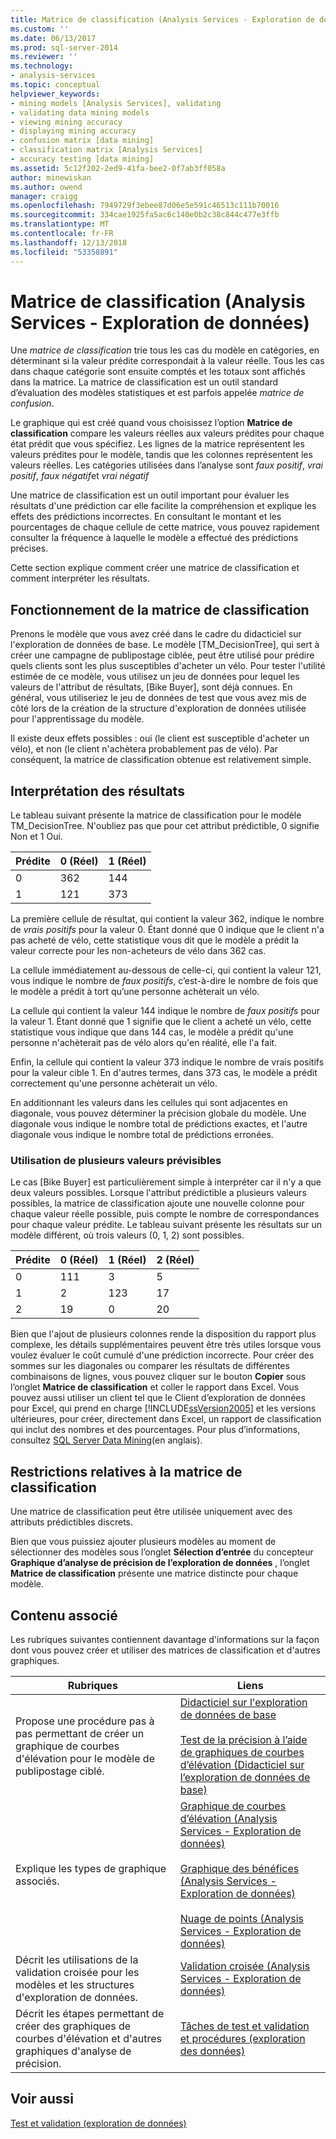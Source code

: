 ```yaml
---
title: Matrice de classification (Analysis Services - Exploration de données) | Microsoft Docs
ms.custom: ''
ms.date: 06/13/2017
ms.prod: sql-server-2014
ms.reviewer: ''
ms.technology:
- analysis-services
ms.topic: conceptual
helpviewer_keywords:
- mining models [Analysis Services], validating
- validating data mining models
- viewing mining accuracy
- displaying mining accuracy
- confusion matrix [data mining]
- classification matrix [Analysis Services]
- accuracy testing [data mining]
ms.assetid: 5c12f202-2ed9-41fa-bee2-0f7ab3ff058a
author: minewiskan
ms.author: owend
manager: craigg
ms.openlocfilehash: 7949729f3ebee87d06e5e591c46513c111b70016
ms.sourcegitcommit: 334cae1925fa5ac6c140e0b2c38c844c477e3ffb
ms.translationtype: MT
ms.contentlocale: fr-FR
ms.lasthandoff: 12/13/2018
ms.locfileid: "53358891"
---
```

# <a name="classification-matrix-analysis-services---data-mining"></a>Matrice de classification (Analysis Services - Exploration de données)
  Une *matrice de classification* trie tous les cas du modèle en catégories, en déterminant si la valeur prédite correspondait à la valeur réelle. Tous les cas dans chaque catégorie sont ensuite comptés et les totaux sont affichés dans la matrice. La matrice de classification est un outil standard d’évaluation des modèles statistiques et est parfois appelée *matrice de confusion*.  
  
 Le graphique qui est créé quand vous choisissez l’option **Matrice de classification** compare les valeurs réelles aux valeurs prédites pour chaque état prédit que vous spécifiez. Les lignes de la matrice représentent les valeurs prédites pour le modèle, tandis que les colonnes représentent les valeurs réelles. Les catégories utilisées dans l’analyse sont *faux positif*, *vrai positif*, *faux négatif*et *vrai négatif*  
  
 Une matrice de classification est un outil important pour évaluer les résultats d'une prédiction car elle facilite la compréhension et explique les effets des prédictions incorrectes. En consultant le montant et les pourcentages de chaque cellule de cette matrice, vous pouvez rapidement consulter la fréquence à laquelle le modèle a effectué des prédictions précises.  
  
 Cette section explique comment créer une matrice de classification et comment interpréter les résultats.  
  
## <a name="understanding-the-classification-matrix"></a>Fonctionnement de la matrice de classification  
 Prenons le modèle que vous avez créé dans le cadre du didacticiel sur l'exploration de données de base. Le modèle [TM_DecisionTree], qui sert à créer une campagne de publipostage ciblée, peut être utilisé pour prédire quels clients sont les plus susceptibles d'acheter un vélo. Pour tester l'utilité estimée de ce modèle, vous utilisez un jeu de données pour lequel les valeurs de l'attribut de résultats, [Bike Buyer], sont déjà connues. En général, vous utiliseriez le jeu de données de test que vous avez mis de côté lors de la création de la structure d'exploration de données utilisée pour l'apprentissage du modèle.  
  
 Il existe deux effets possibles : oui (le client est susceptible d'acheter un vélo), et non (le client n'achètera probablement pas de vélo). Par conséquent, la matrice de classification obtenue est relativement simple.  
  
## <a name="interpreting-the-results"></a>Interprétation des résultats  
 Le tableau suivant présente la matrice de classification pour le modèle TM_DecisionTree. N'oubliez pas que pour cet attribut prédictible, 0 signifie Non et 1 Oui.  
  
|Prédite|0 (Réel)|1 (Réel)|  
|---------------|------------------|------------------|  
|0|362|144|  
|1|121|373|  
  
 La première cellule de résultat, qui contient la valeur 362, indique le nombre de *vrais positifs* pour la valeur 0. Étant donné que 0 indique que le client n'a pas acheté de vélo, cette statistique vous dit que le modèle a prédit la valeur correcte pour les non-acheteurs de vélo dans 362 cas.  
  
 La cellule immédiatement au-dessous de celle-ci, qui contient la valeur 121, vous indique le nombre de *faux positifs*, c’est-à-dire le nombre de fois que le modèle a prédit à tort qu’une personne achèterait un vélo.  
  
 La cellule qui contient la valeur 144 indique le nombre de *faux positifs* pour la valeur 1. Étant donné que 1 signifie que le client a acheté un vélo, cette statistique vous indique que dans 144 cas, le modèle a prédit qu'une personne n'achèterait pas de vélo alors qu'en réalité, elle l'a fait.  
  
 Enfin, la cellule qui contient la valeur 373 indique le nombre de vrais positifs pour la valeur cible 1. En d'autres termes, dans 373 cas, le modèle a prédit correctement qu'une personne achèterait un vélo.  
  
 En additionnant les valeurs dans les cellules qui sont adjacentes en diagonale, vous pouvez déterminer la précision globale du modèle. Une diagonale vous indique le nombre total de prédictions exactes, et l'autre diagonale vous indique le nombre total de prédictions erronées.  
  
### <a name="using-multiple-predictable-values"></a>Utilisation de plusieurs valeurs prévisibles  
 Le cas [Bike Buyer] est particulièrement simple à interpréter car il n'y a que deux valeurs possibles. Lorsque l'attribut prédictible a plusieurs valeurs possibles, la matrice de classification ajoute une nouvelle colonne pour chaque valeur réelle possible, puis compte le nombre de correspondances pour chaque valeur prédite. Le tableau suivant présente les résultats sur un modèle différent, où trois valeurs (0, 1, 2) sont possibles.  
  
|Prédite|0 (Réel)|1 (Réel)|2 (Réel)|  
|---------------|------------------|------------------|------------------|  
|0|111|3|5|  
|1|2|123|17|  
|2|19|0|20|  
  
 Bien que l'ajout de plusieurs colonnes rende la disposition du rapport plus complexe, les détails supplémentaires peuvent être très utiles lorsque vous voulez évaluer le coût cumulé d'une prédiction incorrecte. Pour créer des sommes sur les diagonales ou comparer les résultats de différentes combinaisons de lignes, vous pouvez cliquer sur le bouton **Copier** sous l’onglet **Matrice de classification** et coller le rapport dans Excel. Vous pouvez aussi utiliser un client tel que le Client d’exploration de données pour Excel, qui prend en charge [!INCLUDE[ssVersion2005](../../includes/ssversion2005-md.md)] et les versions ultérieures, pour créer, directement dans Excel, un rapport de classification qui inclut des nombres et des pourcentages. Pour plus d’informations, consultez [SQL Server Data Mining](https://go.microsoft.com/fwlink/?LinkID=77733)(en anglais).  
  
## <a name="restrictions-on-the-classification-matrix"></a>Restrictions relatives à la matrice de classification  
 Une matrice de classification peut être utilisée uniquement avec des attributs prédictibles discrets.  
  
 Bien que vous puissiez ajouter plusieurs modèles au moment de sélectionner des modèles sous l’onglet **Sélection d’entrée** du concepteur **Graphique d’analyse de précision de l’exploration de données** , l’onglet **Matrice de classification** présente une matrice distincte pour chaque modèle.  
  
## <a name="related-content"></a>Contenu associé  
 Les rubriques suivantes contiennent davantage d'informations sur la façon dont vous pouvez créer et utiliser des matrices de classification et d'autres graphiques.  
  
|Rubriques|Liens|  
|------------|-----------|  
|Propose une procédure pas à pas permettant de créer un graphique de courbes d'élévation pour le modèle de publipostage ciblé.|[Didacticiel sur l'exploration de données de base](../../tutorials/basic-data-mining-tutorial.md)<br /><br /> [Test de la précision à l’aide de graphiques de courbes d’élévation &#40;Didacticiel sur l’exploration de données de base&#41;](../../tutorials/testing-accuracy-with-lift-charts-basic-data-mining-tutorial.md)|  
|Explique les types de graphique associés.|[Graphique de courbes d’élévation &#40;Analysis Services - Exploration de données&#41;](lift-chart-analysis-services-data-mining.md)<br /><br /> [Graphique des bénéfices &#40;Analysis Services - Exploration de données&#41;](profit-chart-analysis-services-data-mining.md)<br /><br /> [Nuage de points &#40;Analysis Services - Exploration de données&#41;](scatter-plot-analysis-services-data-mining.md)|  
|Décrit les utilisations de la validation croisée pour les modèles et les structures d'exploration de données.|[Validation croisée &#40;Analysis Services - Exploration de données&#41;](cross-validation-analysis-services-data-mining.md)|  
|Décrit les étapes permettant de créer des graphiques de courbes d'élévation et d'autres graphiques d'analyse de précision.|[Tâches de test et validation et procédures &#40;exploration des données&#41;](testing-and-validation-tasks-and-how-tos-data-mining.md)|  
  
## <a name="see-also"></a>Voir aussi  
 [Test et validation &#40;exploration de données&#41;](testing-and-validation-data-mining.md)  
  
  
